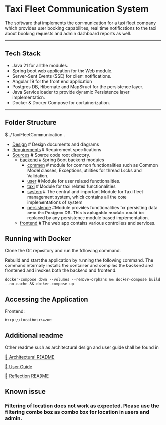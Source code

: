 # Taxi Fleet Communication System

The software that implements the communication for a taxi fleet company which provides user booking capabilities, real time notifications to the taxi about booking requests and admin dashboard reports as well.

---

## Tech Stack

- Java 21 for all the modules.
- Spring boot web application for the Web module.
- Server-Sent Events (SSE) for client notifications.
- Angular 19 for the front end application
- Postgres DB, Hibernate and MapStruct for the persistence layer.
- Java Service loader to provide dynamic Persistence layer implementation.
- Docker & Docker Compose for containerization.

---

## Folder Structure
$ ./TaxiFleetCommunication
.
 * [Design](./Design) # Design documents and diagrams 
 * [Requirements](./Requirements) # Requirement specifications
 * [Sources](./Sources) # Source code root directory.
   *  [backend](./Sources/com.pal.taxi.management) # Spring Boot backend modules
      *  [common](./Sources/com.pal.taxi.management/common) # module for common functionalities such as Common Model classes, Exceptions, utilities for thread Locks and Validation.
      *  [user](./Sources/com.pal.taxi.management/user) # Module for user related functionalities.
      *  [taxi](./Sources/com.pal.taxi.management/taxi) # Module for taxi related functionalities
      *  [system](./Sources/com.pal.taxi.management/system) # The central and important Module for Taxi fleet management system, which contains all the core implementations of system.
      *  [persistence](./Sources/com.pal.taxi.management/persistence) #Module provides functionalities for persisting data onto the Postgres DB. This is aplugable module, could be replaced by any persistence module based implementation.
   * [frontend](./Sources/taxi-fleet-frontend/) # The web app contains various controllers and services.

## Running with Docker

Clone the Git repository and run the following command.

Rebuild and start the application by running the following command. The command internally installs the container and compiles the backend and frontened and invokes both the backend and frontend.

```
docker-compose down --volumes --remove-orphans && docker-compose build --no-cache && docker-compose up
```

## Accessing the Application
Frontend: 
```
http://localhost:4200
```

## Additional readme
Other readme such as architectural design and user guide shall be found in

[📄 Architectural README](Design/architecturalReadme.md)

[📄 User Guide](UserGuide/userGuide.md)

[📄 Reflection README](reflectionReadme.md)

## Known issue
### Filtering of location does not work as expected. Please use the filtering combo boz as combo box for location in users and admin.